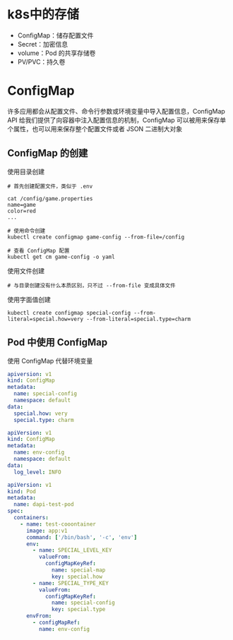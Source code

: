 # k8s中的存储
- ConfigMap：储存配置文件
- Secret：加密信息
- volume：Pod 的共享存储卷
- PV/PVC：持久卷

# ConfigMap
许多应用都会从配置文件、命令行参数或环境变量中导入配置信息，ConfigMap API 给我们提供了向容器中注入配置信息的机制，ConfigMap 可以被用来保存单个属性，也可以用来保存整个配置文件或者 JSON 二进制大对象

## ConfigMap 的创建
使用目录创建
```
# 首先创建配置文件，类似于 .env

cat /config/game.properties
name=game
color=red
...

# 使用命令创建
kubectl create configmap game-config --from-file=/config

# 查看 ConfigMap 配置
kubectl get cm game-config -o yaml
```

使用文件创建
```
# 与目录创建没有什么本质区别，只不过 --from-file 变成具体文件
```

使用字面值创建
```
kubectl create configmap special-config --from-literal=special.how=very --from-literal=special.type=charm
```

## Pod 中使用 ConfigMap
使用 ConfigMap 代替环境变量
```yml
apiversion: v1
kind: ConfigMap
metadata:
  name: special-config
  namespace: default
data:
  special.how: very
  special.type: charm
```
```yml
apiVersion: v1
kind: ConfigMap
metadata:
  name: env-config
  namespace: default
data:
  log_level: INFO
```
```yml
apiVersion: v1
kind: Pod
metadata:
  name: dapi-test-pod
spec:
  containers:
    - name: test-cooontainer
      image: app:v1
      command: ['/bin/bash', '-c', 'env']
      env:
        - name: SPECIAL_LEVEL_KEY
          valueFrom:
            configMapKeyRef:
              name: special-map
              key: special.how
        - name: SPECIAL_TYPE_KEY
          valueFrom:
            configMapKeyRef:
              name: special-config
              key: special.type
      envFrom:
        - configMapRef:
          name: env-config
```

